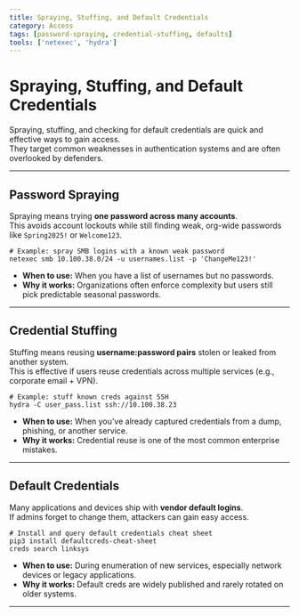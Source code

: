 ```yaml
---
title: Spraying, Stuffing, and Default Credentials
category: Access
tags: [password-spraying, credential-stuffing, defaults]
tools: ['netexec', 'hydra']
---
```


# Spraying, Stuffing, and Default Credentials

Spraying, stuffing, and checking for default credentials are quick and effective ways to gain access.  
They target common weaknesses in authentication systems and are often overlooked by defenders.  

---

## Password Spraying

Spraying means trying **one password across many accounts**.  
This avoids account lockouts while still finding weak, org-wide passwords like `Spring2025!` or `Welcome123`.  

```shell-session
# Example: spray SMB logins with a known weak password
netexec smb 10.100.38.0/24 -u usernames.list -p 'ChangeMe123!'
```

- **When to use:** When you have a list of usernames but no passwords.  
- **Why it works:** Organizations often enforce complexity but users still pick predictable seasonal passwords.  

---

## Credential Stuffing

Stuffing means reusing **username:password pairs** stolen or leaked from another system.  
This is effective if users reuse credentials across multiple services (e.g., corporate email + VPN).  

```shell-session
# Example: stuff known creds against SSH
hydra -C user_pass.list ssh://10.100.38.23
```

- **When to use:** When you’ve already captured credentials from a dump, phishing, or another service.  
- **Why it works:** Credential reuse is one of the most common enterprise mistakes.  

---

## Default Credentials

Many applications and devices ship with **vendor default logins**.  
If admins forget to change them, attackers can gain easy access.  

```shell-session
# Install and query default credentials cheat sheet
pip3 install defaultcreds-cheat-sheet
creds search linksys
```

- **When to use:** During enumeration of new services, especially network devices or legacy applications.  
- **Why it works:** Default creds are widely published and rarely rotated on older systems.  

---